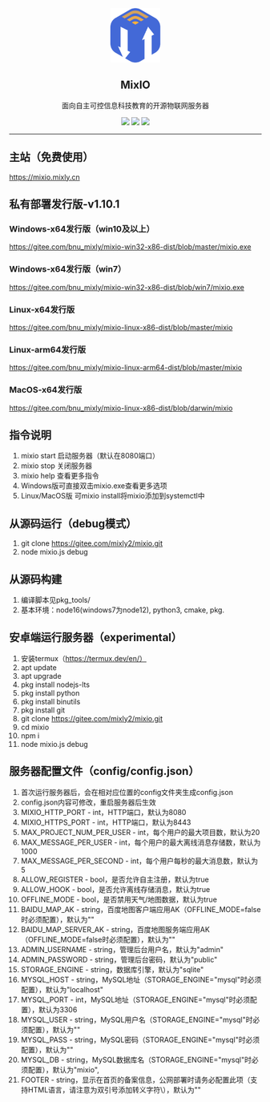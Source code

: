 <p align="center">
  <a href="https://mixio.mixly.cn">
    <img src="img/shortcut.png" width="100" alt="MixIO">
  </a>
</p>
<h2 align="center">MixIO</h2>
<p align="center">
  面向自主可控信息科技教育的开源物联网服务器
</p>

<div align="center">
    <img src="https://img.shields.io/badge/license-MPL-red">
    <img src="https://img.shields.io/badge/version-1.10.0-green">
    <img src="https://img.shields.io/badge/nodejs-16.17.0-blue">
</div>

---

## 主站（免费使用）
https://mixio.mixly.cn

## 私有部署发行版-v1.10.1

### Windows-x64发行版（win10及以上）
https://gitee.com/bnu_mixly/mixio-win32-x86-dist/blob/master/mixio.exe

### Windows-x64发行版（win7）
https://gitee.com/bnu_mixly/mixio-win32-x86-dist/blob/win7/mixio.exe

### Linux-x64发行版
https://gitee.com/bnu_mixly/mixio-linux-x86-dist/blob/master/mixio

### Linux-arm64发行版
https://gitee.com/bnu_mixly/mixio-linux-arm64-dist/blob/master/mixio

### MacOS-x64发行版
https://gitee.com/bnu_mixly/mixio-linux-x86-dist/blob/darwin/mixio


## 指令说明
1. mixio start 启动服务器（默认在8080端口）
2. mixio stop 关闭服务器
3. mixio help 查看更多指令
4. Windows版可直接双击mixio.exe查看更多选项
5. Linux/MacOS版 可mixio install将mixio添加到systemctl中

## 从源码运行（debug模式）
1. git clone https://gitee.com/mixly2/mixio.git
2. node mixio.js debug

## 从源码构建
1. 编译脚本见pkg_tools/
2. 基本环境：node16(windows7为node12), python3, cmake, pkg.

## 安卓端运行服务器（experimental）
1. 安装termux（https://termux.dev/en/）
2. apt update
3. apt upgrade
4. pkg install nodejs-lts
5. pkg install python
6. pkg install binutils
7. pkg install git
8. git clone https://gitee.com/mixly2/mixio.git
9. cd mixio
10. npm i
11. node mixio.js debug

## 服务器配置文件（config/config.json）
1. 首次运行服务器后，会在相对应位置的config文件夹生成config.json
2. config.json内容可修改，重启服务器后生效
3. MIXIO_HTTP_PORT - int，HTTP端口，默认为8080
4. MIXIO_HTTPS_PORT - int，HTTP端口，默认为8443
5. MAX_PROJECT_NUM_PER_USER - int，每个用户的最大项目数，默认为20
6. MAX_MESSAGE_PER_USER - int，每个用户的最大离线消息存储数，默认为1000
7. MAX_MESSAGE_PER_SECOND - int，每个用户每秒的最大消息数，默认为5
8. ALLOW_REGISTER - bool，是否允许自主注册，默认为true
9. ALLOW_HOOK - bool，是否允许离线存储消息，默认为true
10. OFFLINE_MODE - bool，是否禁用天气/地图数据，默认为true
11. BAIDU_MAP_AK - string，百度地图客户端应用AK（OFFLINE_MODE=false时必须配置），默认为""
12. BAIDU_MAP_SERVER_AK - string，百度地图服务端应用AK（OFFLINE_MODE=false时必须配置），默认为""
13. ADMIN_USERNAME - string，管理后台用户名，默认为"admin"
14. ADMIN_PASSWORD - string，管理后台密码，默认为"public"
15. STORAGE_ENGINE - string，数据库引擎，默认为"sqlite"
16. MYSQL_HOST - string，MySQL地址（STORAGE_ENGINE="mysql"时必须配置），默认为"localhost"
17. MYSQL_PORT - int，MySQL地址（STORAGE_ENGINE="mysql"时必须配置），默认为3306
18. MYSQL_USER - string，MySQL用户名（STORAGE_ENGINE="mysql"时必须配置），默认为""
19. MYSQL_PASS - string，MySQL密码（STORAGE_ENGINE="mysql"时必须配置），默认为""
20. MYSQL_DB - string，MySQL数据库名（STORAGE_ENGINE="mysql"时必须配置），默认为"mixio",
21. FOOTER - string，显示在首页的备案信息，公网部署时请务必配置此项（支持HTML语言，请注意为双引号添加转义字符\\），默认为""